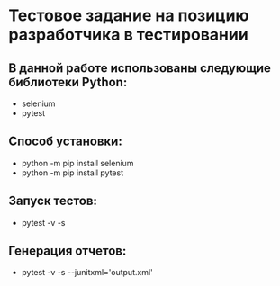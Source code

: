 # Тестовое задание на позицию разработчика в тестировании

## В данной работе использованы следующие библиотеки Python:

- selenium
- pytest

## Способ установки:

- python -m pip install selenium
- python -m pip install pytest

## Запуск тестов:

- pytest -v -s

## Генерация отчетов:

- pytest -v -s --junitxml='output.xml'


```python

```
